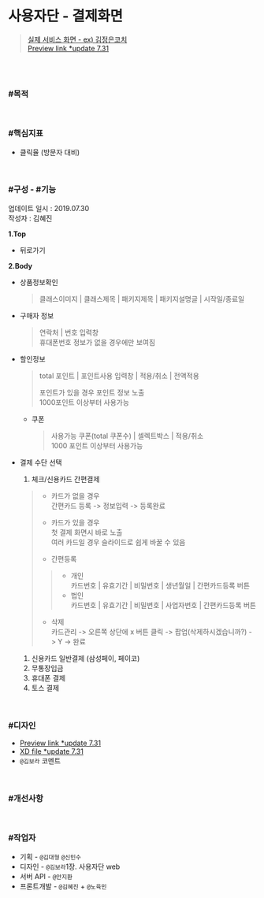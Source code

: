 # 사용자단 - 결제화면

> [실제 서비스 화면 - ex) 김정은코치](https://www.modooclass.net/class/pay/payinfo/507/224)  
> [Preview link *update 7.31](https://xd.adobe.com/spec/0da930f0-5150-4ac9-776f-842e6e5bc72d-7b98/) 

<br><br>

### #목적

<br>

### #핵심지표
- 클릭율 (방문자 대비)

<br>

### #구성 - #기능
업데이트 일시 : 2019.07.30  
작성자 : 김혜진

**1.Top**  
- 뒤로가기

**2.Body**  
- 상품정보확인
    > 클래스이미지 | 클래스제목 | 패키지제목 | 패키지설명글 | 시작일/종료일 

- 구매자 정보  
    > 연락처 | 번호 입력창   
    > 휴대폰번호 정보가 없을 경우에만 보여짐
    

- 할인정보  
    > total 포인트 | 포인트사용 입력창 | 적용/취소 | 전액적용   
	> 
	> 포인트가 있을 경우 포인트 정보 노출  
	>1000포인트 이상부터 사용가능  

    - 쿠폰  
        > 사용가능 쿠폰(total 쿠폰수) | 셀렉트박스 | 적용/취소  
        > 1000 포인트 이상부터 사용가능  

- 결제 수단 선택  
	1. 체크/신용카드 간편결제  
	> - 카드가 없을 경우  
	> 간편카드 등록 -> 정보입력 -> 등록완료  
	> 
	> - 카드가 있을 경우  
	> 첫 결제 화면시 바로 노출  
	> 여러 카드일 경우 슬라이드로 쉽게 바꿀 수 있음  
	> 
	> - 간편등록  
	>> - 개인  
	>> 카드번호 | 유효기간 | 비밀번호 | 생년월일 | 간편카드등록 버튼  
	>>- 법인  
	>> 카드번호 | 유효기간 | 비밀번호 | 사업자번호 | 간편카드등록 버튼  
	> - 삭제  
	> 카드관리 -> 오른쪽 상단에 x 버튼 클릭 -> 팝업(삭제하시겠습니까?) -> Y -> 완료

	1. 신용카드 일반결제 (삼성페이, 페이코)  
	1. 무통장입금  
	1. 휴대폰 결제  
	1. 토스 결제

<br>

### #디자인

- [Preview link *update 7.31](https://xd.adobe.com/spec/0da930f0-5150-4ac9-776f-842e6e5bc72d-7b98/)   
- [XD file *update 7.31](https://drive.google.com/open?id=1zNLLgRb-OaFREjvP5t34j2qbWMVEeTru)
- `@김보라`  코멘트



<br>


### #개선사항


<br>

### #작업자

- 기획 - `@김대형` `@신민수`
- 디자인 - `@김보라`1장. 사용자단 web
- 서버 API - `@안지환`
- 프론트개발 - `@김혜진` + `@노육민`


